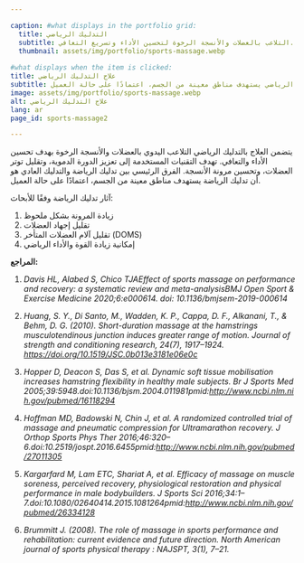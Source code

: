 ```yaml
---

caption: #what displays in the portfolio grid:
  title: التدليك الرياضي
  subtitle: التلاعب بالعضلات والأنسجة الرخوة لتحسين الأداء وتسريع التعافي.
  thumbnail: assets/img/portfolio/sports-massage.webp
  
#what displays when the item is clicked:
title: علاج التدليك الرياضي
subtitle: تتضمن معالجة التدليك الرياضي التدخل اليدوي للعضلات والأنسجة الرخوة بهدف تحسين الأداء والتعافي. تهدف التقنيات المستخدمة إلى تعزيز الدورة الدموية، وتقليل توتر العضلات، وتحسين مرونة الأنسجة. يكمن الاختلاف الرئيسي بين التدليك الرياضي والتدليك العادي في أن التدليك الرياضي يستهدف مناطق معينة من الجسم، اعتمادًا على حالة العميل.
image: assets/img/portfolio/sports-massage.webp
alt: علاج التدليك الرياضي
lang: ar
page_id: sports-massage2

---
```

يتضمن العلاج بالتدليك الرياضي التلاعب اليدوي بالعضلات والأنسجة الرخوة بهدف تحسين الأداء والتعافي. تهدف التقنيات المستخدمة إلى تعزيز الدورة الدموية، وتقليل توتر العضلات، وتحسين مرونة الأنسجة. الفرق الرئيسي بين تدليك الرياضة والتدليك العادي هو أن تدليك الرياضة يستهدف مناطق معينة من الجسم، اعتمادًا على حالة العميل.

آثار تدليك الرياضة وفقًا للأبحاث:
1. زيادة المرونة بشكل ملحوظ  
2. تقليل إجهاد العضلات  
3. تقليل آلام العضلات المتأخر (DOMS)  
4. إمكانية زيادة القوة والأداء الرياضي  

**المراجع:**
1. *Davis HL, Alabed S, Chico TJAEffect of sports massage on performance and recovery: a systematic review and meta-analysisBMJ Open Sport & Exercise Medicine 2020;6:e000614. doi: 10.1136/bmjsem-2019-000614*

2. *Huang, S. Y., Di Santo, M., Wadden, K. P., Cappa, D. F., Alkanani, T., & Behm, D. G. (2010). Short-duration massage at the hamstrings musculotendinous junction induces greater range of motion. Journal of strength and conditioning research, 24(7), 1917–1924. https://doi.org/10.1519/JSC.0b013e3181e06e0c*

3. *Hopper D, Deacon S, Das S, et al. Dynamic soft tissue mobilisation increases hamstring flexibility in healthy male subjects. Br J Sports Med 2005;39:5948.doi:10.1136/bjsm.2004.011981pmid:http://www.ncbi.nlm.nih.gov/pubmed/16118294*  

4. *Hoffman MD, Badowski N, Chin J, et al. A randomized controlled trial of massage and pneumatic compression for Ultramarathon recovery. J Orthop Sports Phys Ther 2016;46:320–6.doi:10.2519/jospt.2016.6455pmid:http://www.ncbi.nlm.nih.gov/pubmed/27011305*  

5. *Kargarfard M, Lam ETC, Shariat A, et al. Efficacy of massage on muscle soreness, perceived recovery, physiological restoration and physical performance in male bodybuilders. J Sports Sci 2016;34:1–7.doi:10.1080/02640414.2015.1081264pmid:http://www.ncbi.nlm.nih.gov/pubmed/26334128*  

6. *Brummitt J. (2008). The role of massage in sports performance and rehabilitation: current evidence and future direction. North American journal of sports physical therapy : NAJSPT, 3(1), 7–21.*